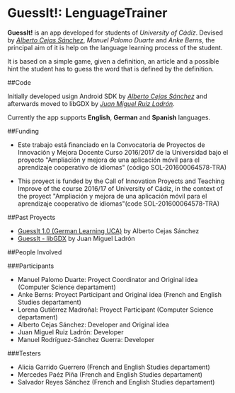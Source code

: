 # GuessIt!: LenguageTrainer

**GuessIt!** is an app developed for students of *University of Cádiz*. Devised by [*Alberto Cejas Sánchez*](https://github.com/AlbertoCejas), *Manuel Palomo Duarte* and *Anke Berns*, the principal aim of it is help on the language learning process of the student.

It is based on a simple game, given a definition, an article and a possible hint the student has to guess the word that is defined by the definition.

##Code

Initially developed usign Android SDK by [*Alberto Cejas Sánchez*](https://github.com/AlbertoCejas) and afterwards moved to libGDX by [*Juan Miguel Ruiz Ladrón*](https://github.com/JuanMNGA).

Currently the app supports **English**, **German** and **Spanish** languages.


##Funding

- Este trabajo está financiado en la Convocatoria de Proyectos de Innovación y Mejora Docente Curso 2016/2017 de la Universidad bajo el proyecto "Ampliación y mejora de una aplicación móvil para el aprendizaje cooperativo de idiomas" (código SOL-201600064578-TRA)

- This proyect is funded by the Call of Innovation Proyects and Teaching Improve of the course 2016/17 of University of Cádiz, in the context of the proyect "Ampliación y mejora de una aplicación móvil para el aprendizaje cooperativo de idiomas"(code SOL-201600064578-TRA)

##Past Proyects

- [GuessIt 1.0 (German Learning UCA)](https://github.com/AlbertoCejas/GermanLearningUCA) by Alberto Cejas Sánchez
- [GuessIt - libGDX](https://github.com/JuanMNGA/GuessIt2016) by Juan Miguel Ladrón

##People Involved

###Participants

- Manuel Palomo Duarte: Proyect Coordinator and Original idea (Computer Science departament)
- Anke Berns: Proyect Participant and Original idea (French and English Studies departament)
- Lorena Gutiérrez Madroñal: Proyect Participant (Computer Science departament)
- Alberto Cejas Sánchez: Developer and Original idea
- Juan Miguel Ruiz Ladrón: Developer
- Manuel Rodríguez-Sánchez Guerra: Developer

###Testers

- Alicia Garrido Guerrero (French and English Studies departament)
- Mercedes Paéz Piña (French and English Studies departament)
- Salvador Reyes Sánchez (French and English Studies departament)
